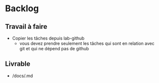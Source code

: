 # Backlog

## Travail à faire

- Copier les tâches depuis lab-github
  - vous devez prendre seulement les tâches qui sont en relation avec git et qui ne dépend pas de github

## Livrable
- /docs/.md
  